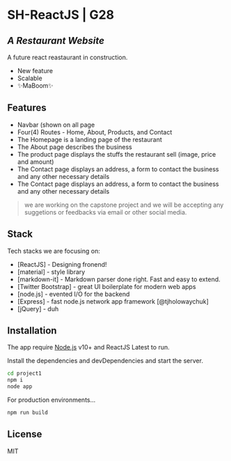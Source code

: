 # SH-ReactJS | G28
## _A Restaurant Website_

A future react reastaurant in construction.

- New feature
- Scalable
- ✨MaBoom✨

## Features

- Navbar (shown on all page
- Four(4) Routes - Home, About, Products, and Contact
- The Homepage is a landing page of the restaurant
- The About page describes the business
- The product page displays the stuffs the restaurant sell (image, price and amount)
- The Contact page displays an address, a form to contact the business and any other necessary details
- The Contact page displays an address, a form to contact the business and any other necessary details

> we are working on the capstone project and we will be accepting any suggetions
> or feedbacks via email or other social media.


## Stack

Tech stacks we are focusing on:

- [ReactJS] - Designing fronend!
- [material] - style library
- [markdown-it] - Markdown parser done right. Fast and easy to extend.
- [Twitter Bootstrap] - great UI boilerplate for modern web apps
- [node.js] - evented I/O for the backend
- [Express] - fast node.js network app framework [@tjholowaychuk]
- [jQuery] - duh

## Installation

The app require [Node.js](https://nodejs.org/) v10+ and ReactJS Latest to run.

Install the dependencies and devDependencies and start the server.

```sh
cd project1
npm i
node app
```

For production environments...

```sh
npm run build
```


## License

MIT
